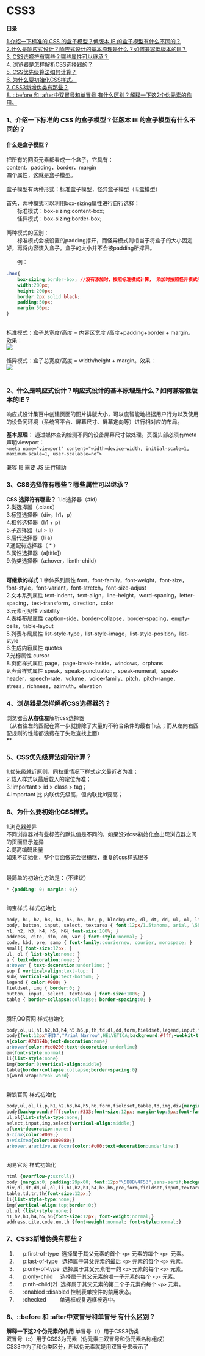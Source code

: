 # CSS3

**目录**

 [1.介绍一下标准的 CSS 的盒子模型？低版本 IE 的盒子模型有什么不同的？](#1)<br />
 [2.什么是响应式设计？响应式设计的基本原理是什么？如何兼容低版本的IE？](#2)<br />
 [3. CSS选择符有哪些？哪些属性可以继承？](#3)<br />
 [4. 浏览器是怎样解析CSS选择器的？](#4)<br />
 [5. CSS优先级算法如何计算？](#5)<br />
 [6. 为什么要初始化CSS样式。](#6)<br />
 [7. CSS3新增伪类有那些？](#7)<br />
 [8. ::before 和 :after中双冒号和单冒号 有什么区别？解释一下这2个伪元素的作用。](#8)<br />

<a name="538MG"></a>
<div id="1"></div>

### 1、介绍一下标准的 CSS 的盒子模型？低版本 IE 的盒子模型有什么不同的？

<a name="LhfD3"></a>

#### 什么是盒子模型？

把所有的网页元素都看成一个盒子，它具有： <br />content，padding，border，margin <br />四个属性，这就是盒子模型。<br /> <br />盒子模型有两种形式：标准盒子模型，怪异盒子模型（IE盒模型）<br /> <br />首先，两种模式可以利用box-sizing属性进行自行选择：<br />　　标准模式：box-sizing:content-box;<br />　　怪异模式：box-sizing:border-box;<br /> <br />两种模式的区别：<br />　　标准模式会被设置的padding撑开，而怪异模式则相当于将盒子的大小固定好，再将内容装入盒子。盒子的大小并不会被padding所撑开。<br /> <br />　　例：<br />
```css
.box{
	box-sizing:border-box; //没有添加时，按照标准模式计算， 添加时按照怪异模式解析
	width:200px;
	height:200px;
	border:2px solid black;
	padding:50px;
	margin:50px;
}
```
 <br />标准模式：盒子总宽度/高度 = 内容区宽度 /高度+padding+border + margin。效果：<br />![](https://cdn.nlark.com/yuque/0/2020/png/709817/1587801920959-13e6df83-3ce5-4e53-a0df-594b35e83128.png#align=left&display=inline&height=170&margin=%5Bobject%20Object%5D&originHeight=170&originWidth=205&size=0&status=done&style=none&width=205)<br />
<br />怪异模式：盒子总宽度/高度 = width/height + margin。效果：<br />![](https://cdn.nlark.com/yuque/0/2020/png/709817/1587801921020-8f730655-8bb0-41cc-afc0-803ff062ccaa.png#align=left&display=inline&height=174&margin=%5Bobject%20Object%5D&originHeight=174&originWidth=202&size=0&status=done&style=none&width=202)<br />
<br />

<a name="bDhTb"></a>
<div id="2"></div>

### 2、什么是响应式设计？响应式设计的基本原理是什么？如何兼容低版本的IE？

响应式设计集百中创建页面的图片排版大小，可以度智能地根据用户行为以及使用的设备问环境（系统答平台、屏幕尺寸、屏幕定向等）进行相对应的布局。<br />

**基本原理：**
通过媒体查询检测不同的设备屏幕尺寸做处理。页面头部必须有meta声明viewport：<br /> `<meta name="viewport" content="width=device-width, initial-scale=1, maximum-scale=1, user-scalable=no”>`<br />
<br />兼容 IE 需要 JS 进行辅助 <br />

<a name="HMkIq"></a>
<div id="3"></div>

### 3、CSS选择符有哪些？哪些属性可以继承？

**CSS 选择符有哪些？**
1.id选择器（#id）<br />2.类选择器（.class）<br />3.标签选择器（div，h1，p）<br />4.相邻选择器（h1 + p）<br />5.子选择器（ul > li）<br />6.后代选择器（li a）<br />7.通配符选择器（ * ）<br />8.属性选择器（a[title]）<br />9.伪类选择器（a:hover，li:nth-child）<br /> <br />

**可继承的样式**
1.字体系列属性 font，font-family，font-weight，font-size，font-style，font-variant，font-stretch，font-size-adjust<br />2.文本系列属性 text-indent，text-align，line-height，word-spacing，letter-spacing，text-transform，direction，color<br />3.元素可见性 visibility<br />4.表格布局属性 caption-side，border-collapse，border-spacing，empty-cells，table-layout<br />5.列表布局属性 list-style-type，list-style-image，list-style-position，list-style<br />6.生成内容属性 quotes<br />7.光标属性 cursor<br />8.页面样式属性 page，page-break-inside，windows，orphans<br />9.声音样式属性 speak，speak-punctuation，speak-numeral，speak-header，speech-rate，volume，voice-family，pitch，pitch-range，stress，richness，azimuth，elevation<br />

<a name="upf1R"></a>
<div id="4"></div>

### 4、浏览器是怎样解析CSS选择器的？

浏览器会**从右往左**解析css选择器<br />（从右往左的匹配在第一步就排除了大量的不符合条件的最右节点；而从左向右匹配规则的性能都浪费在了失败查找上面）<br />**
<a name="wXWUX"></a>

### 5、CSS优先级算法如何计算？
<div id="5"></div>

1.优先级就近原则，同权重情况下样式定义最近者为准；<br />2.载入样式以最后载入的定位为准；<br />3.!important > id > class > tag；<br />4.important 比 内联优先级高，但内联比id要高；<br />

<a name="1U01j"></a>
<div id="6"></div>

### 6、为什么要初始化CSS样式。

1.浏览器差异<br />不同浏览器对有些标签的默认值是不同的，如果没对css初始化会出现浏览器之间的页面显示差异<br />2.提高编码质量<br />如果不初始化，整个页面做完会很糟糕，重复的css样式很多<br /> <br /> <br />最简单的初始化方法是：（不建议）
```css
* {padding: 0; margin: 0;}
```
 <br />淘宝样式 样式初始化<br /> 
```css
body, h1, h2, h3, h4, h5, h6, hr, p, blockquote, dl, dt, dd, ul, ol, li, pre, form, fieldset, legend, button, input, textarea, th, td { margin:0; padding:0; }
body, button, input, select, textarea { font:12px/1.5tahoma, arial, \5b8b\4f53; }
h1, h2, h3, h4, h5, h6{ font-size:100%; }
address, cite, dfn, em, var { font-style:normal; }
code, kbd, pre, samp { font-family:couriernew, courier, monospace; }
small{ font-size:12px; }
ul, ol { list-style:none; }
a { text-decoration:none; }
a:hover { text-decoration:underline; }
sup { vertical-align:text-top; }
sub{ vertical-align:text-bottom; }
legend { color:#000; }
fieldset, img { border:0; }
button, input, select, textarea { font-size:100%; }
table { border-collapse:collapse; border-spacing:0; }
```
 <br />腾讯QQ官网 样式初始化
```css
body,ol,ul,h1,h2,h3,h4,h5,h6,p,th,td,dl,dd,form,fieldset,legend,input,textarea,select{margin:0;padding:0}
body{font:12px"宋体","Arial Narrow",HELVETICA;background:#fff;-webkit-text-size-adjust:100%;}
a{color:#2d374b;text-decoration:none}
a:hover{color:#cd0200;text-decoration:underline}
em{font-style:normal}
li{list-style:none}
img{border:0;vertical-align:middle}
table{border-collapse:collapse;border-spacing:0}
p{word-wrap:break-word}
```
 <br />新浪官网 样式初始化
```css
body,ul,ol,li,p,h1,h2,h3,h4,h5,h6,form,fieldset,table,td,img,div{margin:0;padding:0;border:0;}
body{background:#fff;color:#333;font-size:12px; margin-top:5px;font-family:"SimSun","宋体","Arial Narrow";}
ul,ol{list-style-type:none;}
select,input,img,select{vertical-align:middle;}
a{text-decoration:none;}
a:link{color:#009;}
a:visited{color:#800080;}
a:hover,a:active,a:focus{color:#c00;text-decoration:underline;}
```
 <br />网易官网 样式初始化
```css
html {overflow-y:scroll;}
body {margin:0; padding:29px00; font:12px"\5B8B\4F53",sans-serif;background:#ffffff;}
div,dl,dt,dd,ul,ol,li,h1,h2,h3,h4,h5,h6,pre,form,fieldset,input,textarea,blockquote,p{padding:0; margin:0;}
table,td,tr,th{font-size:12px;}
li{list-style-type:none;}
img{vertical-align:top;border:0;}
ol,ul {list-style:none;}
h1,h2,h3,h4,h5,h6{font-size:12px; font-weight:normal;}
address,cite,code,em,th {font-weight:normal; font-style:normal;}
```

<a name="LI3tp"></a>
<div id="7"></div>

### 7、CSS3新增伪类有那些？

1)      p:first-of-type  选择属于其父元素的首个 `<p>` 元素的每个 `<p> `元素。<br />
2)      p:last-of-type   选择属于其父元素的最后 `<p>` 元素的每个 `<p>` 元素。<br />
3)      p:only-of-type  选择属于其父元素唯一的 `<p>` 元素的每个 `<p>` 元素。<br />
4)      p:only-child     选择属于其父元素的唯一子元素的每个 `<p>` 元素。<br />
5)      p:nth-child(2)  选择属于其父元素的第二个子元素的每个 `<p>` 元素。<br />
6)      :enabled :disabled 控制表单控件的禁用状态。<br />
7)      :checked         单选框或复选框被选中。<br />

<a name="KTEa1"></a>
<div id="8"></div>

### 8、::before 和 :after中双冒号和单冒号 有什么区别？

**解释一下这2个伪元素的作用**
单冒号（:）用于CSS3伪类<br />双冒号（::）用于CSS3为元素（伪元素由双冒号和伪元素名称组成）<br />CSS3中为了和伪类区分，所以伪元素就是用双冒号来表示了<br />
